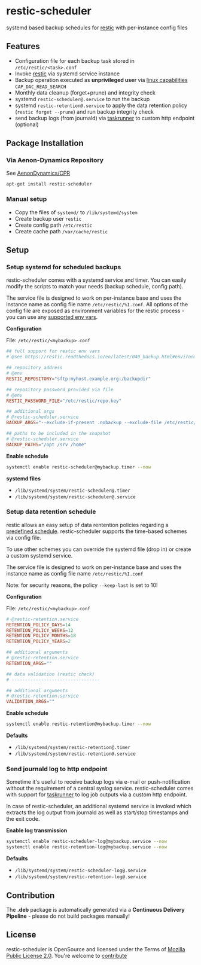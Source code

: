 restic-scheduler
=============================

systemd based backup schedules for [restic](https://restic.net/) with per-instance config files

## Features ##

* Configuration file for each backup task stored in  `/etc/restic/<task>.conf`
* Invoke [restic](https://restic.net/) via systemd service instance
* Backup operation executed as **unprivileged user** via [linux capabilities](https://linux.die.net/man/7/capabilities) `CAP_DAC_READ_SEARCH`
* Monthly data cleanup (forget+prune) and integrity check
* systemd `restic-scheduler@.service` to run the backup
* systemd `restic-retention@.service` to apply the data retention policy (`restic forget --prune`) and run backup integrity check
* send backup logs (from journald) via [taskrunner](https://github.com/AenonDynamics/taskrunner-sh) to custom http endpoint (optional)

## Package Installation ##

### Via Aenon-Dynamics Repository ###

See [AenonDynamics/CPR](https://github.com/AenonDynamics/CPR#debian-packages)

```
apt-get install restic-scheduler
```

### Manual setup ###

* Copy the files of `systemd/` to `/lib/systemd/system`
* Create backup user `restic`
* Create config path `/etc/restic`
* Create cache path `/var/cache/restic`

## Setup ##

### Setup systemd for scheduled backups ###

restic-scheduler comes with a systemd service and timer. You can easily modify the scripts to match your needs (backup schedule, config path).

The service file is designed to work on per-instance base and uses the instance name as config file name `/etc/restic/%I.conf`.
All options of the config file are exposed as environment variables for the restic process - you can use any [supported env vars](https://restic.readthedocs.io/en/latest/040_backup.html#environment-variables).

**Configuration**

File: `/etc/restic/<mybackup>.conf`

```conf
## full support for restic env vars
# @see https://restic.readthedocs.io/en/latest/040_backup.html#environment-variables

## repository address
# @env
RESTIC_REPOSITORY="sftp:myhost.example.org:/backupdir"

## repository password provided via file
# @env
RESTIC_PASSWORD_FILE="/etc/restic/repo.key"

## additional args
# @restic-scheduler.service
BACKUP_ARGS="--exclude-if-present .nobackup --exclude-file /etc/restic/exclude.list"

## paths to be included in the snapshot
# @restic-scheduler.service
BACKUP_PATHS="/opt /srv /home"
```

**Enable schedule**

```bash
systemctl enable restic-scheduler@mybackup.timer --now
```

**systemd files**

* `/lib/systemd/system/restic-scheduler@.timer`
* `/lib/systemd/system/restic-scheduler@.service`


### Setup data retention schedule ###

restic allows an easy setup of data rentention policies regarding a [predefined schedule](https://restic.readthedocs.io/en/latest/060_forget.html#removing-snapshots-according-to-a-policy). restic-scheduler supports the time-based schemes via config file.

To use other schemes you can override the systemd file (drop in) or create a custom systemd service.

The service file is designed to work on per-instance base and uses the instance name as config file name `/etc/restic/%I.conf`

Note: for security reasons, the policy `--keep-last` is set to 10!



**Configuration**

File: `/etc/restic/<mybackup>.conf`

```conf
# @restic-retention.service
RETENTION_POLICY_DAYS=14
RETENTION_POLICY_WEEKS=12
RETENTION_POLICY_MONTHS=18
RETENTION_POLICY_YEARS=2

## additional arguments
# @restic-retention.service
RETENTION_ARGS=""

## data validation (restic check)
# ---------------------------------

## additional arguments
# @restic-retention.service
VALIDATION_ARGS=""
```

**Enable schedule**

```bash
systemctl enable restic-retention@mybackup.timer --now
```

**Defaults**

* `/lib/systemd/system/restic-retention@.timer`
* `/lib/systemd/system/restic-retention@.service`


### Send journald log to http endpoint ###

Sometime it's useful to receive backup logs via e-mail or push-notification without the requirement of a central syslog service.
restic-scheduler comes with support for [taskrunner](https://github.com/AenonDynamics/taskrunner-sh) to log job outputs via a custom http endpoint.

In case of restic-scheduler, an additional systemd service is invoked which extracts the log output from journald as well as start/stop timestamps and the exit code.

**Enable log transmission**

```bash
systemctl enable restic-scheduler-log@mybackup.service --now
systemctl enable restic-retention-log@mybackup.service --now
```

**Defaults**

* `/lib/systemd/system/restic-scheduler-log@.service`
* `/lib/systemd/system/restic-retention-log@.service`


## Contribution ##

The **.deb** package is automatically generated via a **Continuous Delivery Pipeline** - please do not build packages manually!

## License ##
restic-scheduler is OpenSource and licensed under the Terms of [Mozilla Public License 2.0](https://opensource.org/licenses/MPL-2.0). You're welcome to [contribute](docs/CONTRIBUTING.md)